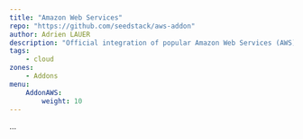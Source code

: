 ```yaml
---
title: "Amazon Web Services"
repo: "https://github.com/seedstack/aws-addon"
author: Adrien LAUER
description: "Official integration of popular Amazon Web Services (AWS) products."
tags:
    - cloud
zones:
    - Addons
menu:
    AddonAWS:
        weight: 10
---
```


...

